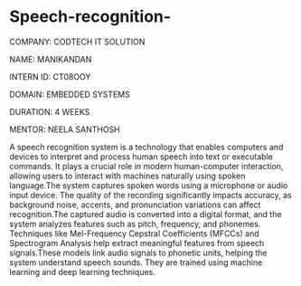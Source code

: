 # Speech-recognition-

COMPANY: CODTECH IT SOLUTION

NAME: MANIKANDAN

INTERN ID: CT08OOY

DOMAIN: EMBEDDED SYSTEMS

DURATION: 4 WEEKS

MENTOR: NEELA SANTHOSH 

A speech recognition system is a technology that enables computers and devices to interpret and process human speech into text or executable commands. It plays a crucial role in modern human-computer interaction, allowing users to interact with machines naturally using spoken language.The system captures spoken words using a microphone or audio input device. The quality of the recording significantly impacts accuracy, as background noise, accents, and pronunciation variations can affect recognition.The captured audio is converted into a digital format, and the system analyzes features such as pitch, frequency, and phonemes. Techniques like Mel-Frequency Cepstral Coefficients (MFCCs) and Spectrogram Analysis help extract meaningful features from speech signals.These models link audio signals to phonetic units, helping the system understand speech sounds. They are trained using machine learning and deep learning techniques. 
